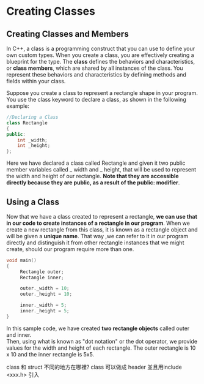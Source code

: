 # Creating Classes
## Creating Classes and Members
In C++, a class is a programming construct that you can use to define your own custom types. 
When you create a class, you are effectively creating a blueprint for the type. The **class** 
defines the behaviors and characteristics, or **class members**, which are shared by all instances
of the class. You represent these behaviors and characteristics by defining methods and fields within your class.

Suppose you create a class to represent a rectangle shape in your program.  
You use the class keyword to declare a class, as shown in the following example:
```cpp
//Declaring a Class
class Rectangle
{
public:
    int _width;
    int _height;
};
```
Here we have declared a class called Rectangle and given it two public member variables 
called _ width and _ height, that will be used to represent the width and height of our rectangle. 
**Note that they are accessible directly because they are public, as a result of the public: modifier**.
## Using a Class
Now that we have a class created to represent a rectangle, **we can use that in our code to create
instances of a rectangle in our program**.  When we create a new rectangle from this class, it is known 
as a rectangle object and will be given a **unique name**.  That way ,we can refer to it in our program
directly and distinguish it from other rectangle instances that we might create, should our program
require more than one.
```cpp
void main()
{
     Rectangle outer;
     Rectangle inner;     

     outer._width = 10;
     outer._height = 10;

     inner._width = 5;
     inner._height = 5;
}
```
In this sample code, we have created **two rectangle objects** called outer and inner.  
Then, using what is known as "dot notation" or the dot operator, we provide values 
for the width and height of each rectangle.  The outer rectangle is 10 x 10 and the inner rectangle is 5x5.

class 和 struct 不同的地方在哪裡?
class 可以做成 header 並且用include <xxx.h> 引入
